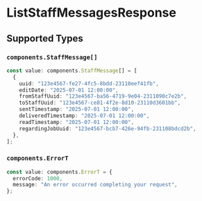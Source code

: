 # ListStaffMessagesResponse


## Supported Types

### `components.StaffMessage[]`

```typescript
const value: components.StaffMessage[] = [
  {
    uuid: "123e4567-fe27-4fc5-8bdd-23110eef41fb",
    editDate: "2025-07-01 12:00:00",
    fromStaffUuid: "123e4567-ba56-4719-9e04-2311090c7e2b",
    toStaffUuid: "123e4567-ce81-4f2e-8d10-23110d3601bb",
    sentTimestamp: "2025-07-01 12:00:00",
    deliveredTimestamp: "2025-07-01 12:00:00",
    readTimestamp: "2025-07-01 12:00:00",
    regardingJobUuid: "123e4567-bcb7-426e-94fb-231108bdcd2b",
  },
];
```

### `components.ErrorT`

```typescript
const value: components.ErrorT = {
  errorCode: 1000,
  message: "An error occurred completing your request",
};
```

